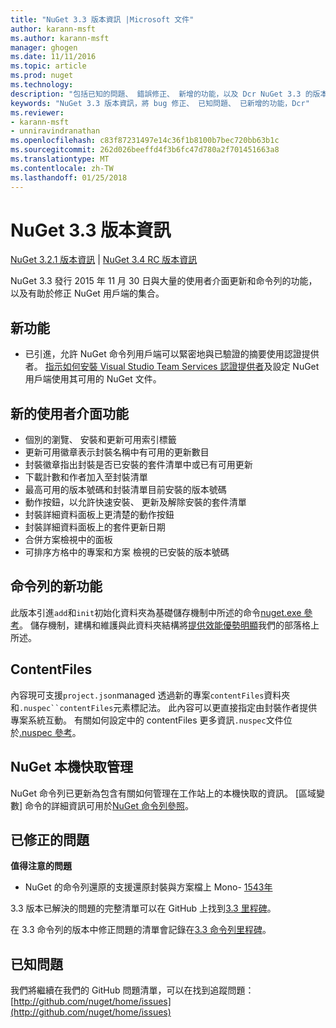```yaml
---
title: "NuGet 3.3 版本資訊 |Microsoft 文件"
author: karann-msft
ms.author: karann-msft
manager: ghogen
ms.date: 11/11/2016
ms.topic: article
ms.prod: nuget
ms.technology: 
description: "包括已知的問題、 錯誤修正、 新增的功能，以及 Dcr NuGet 3.3 的版本資訊。"
keywords: "NuGet 3.3 版本資訊，將 bug 修正、 已知問題、 已新增的功能，Dcr"
ms.reviewer:
- karann-msft
- unniravindranathan
ms.openlocfilehash: c83f87231497e14c36f1b8100b7bec720bb63b1c
ms.sourcegitcommit: 262d026beeffd4f3b6fc47d780a2f701451663a8
ms.translationtype: MT
ms.contentlocale: zh-TW
ms.lasthandoff: 01/25/2018
---
```

# <a name="nuget-33-release-notes"></a>NuGet 3.3 版本資訊

[NuGet 3.2.1 版本資訊](../release-notes/nuget-3.2.1.md) | [NuGet 3.4 RC 版本資訊](../release-notes/nuget-3.4-RC.md)

NuGet 3.3 發行 2015 年 11 月 30 日與大量的使用者介面更新和命令列的功能，以及有助於修正 NuGet 用戶端的集合。

## <a name="new-features"></a>新功能

* 已引進，允許 NuGet 命令列用戶端可以緊密地與已驗證的摘要使用認證提供者。 [指示如何安裝 Visual Studio Team Services 認證提供者](../API/nuget-exe-Credential-Providers.md)及設定 NuGet 用戶端使用其可用的 NuGet 文件。

## <a name="new-user-interface-features"></a>新的使用者介面功能

* 個別的瀏覽、 安裝和更新可用索引標籤
* 更新可用徽章表示封裝名稱中有可用的更新數目
* 封裝徽章指出封裝是否已安裝的套件清單中或已有可用更新
* 下載計數和作者加入至封裝清單
* 最高可用的版本號碼和封裝清單目前安裝的版本號碼
* 動作按鈕，以允許快速安裝、 更新及解除安裝的套件清單
* 封裝詳細資料面板上更清楚的動作按鈕
* 封裝詳細資料面板上的套件更新日期
* 合併方案檢視中的面板
* 可排序方格中的專案和方案 檢視的已安裝的版本號碼

## <a name="new-command-line-features"></a>命令列的新功能

此版本引進`add`和`init`初始化資料夾為基礎儲存機制中所述的命令[nuget.exe 參考](../tools/nuget-exe-cli-reference.md)。 儲存機制，建構和維護與此資料夾結構將[提供效能優勢明顯](http://blog.nuget.org/20150922/Accelerate-Package-Source.html)我們的部落格上所述。

## <a name="contentfiles"></a>ContentFiles

內容現可支援`project.json`managed 透過新的專案`contentFiles`資料夾和`.nuspec``contentFiles`元素標記法。  此內容可以更直接指定由封裝作者提供專案系統互動。  有關如何設定中的 contentFiles 更多資訊`.nuspec`文件位於[.nuspec 參考](../schema/nuspec.md)。

## <a name="nuget-locals-cache-management"></a>NuGet 本機快取管理

NuGet 命令列已更新為包含有關如何管理在工作站上的本機快取的資訊。  [區域變數] 命令的詳細資訊可用於[NuGet 命令列參照](../tools/cli-ref-locals.md)。

## <a name="fixed-issues"></a>已修正的問題

**值得注意的問題**

* NuGet 的命令列還原的支援還原封裝與方案檔上 Mono- [1543年](https://github.com/NuGet/Home/issues/1543)

3.3 版本已解決的問題的完整清單可以在 GitHub 上找到[3.3 里程碑](https://github.com/NuGet/Home/issues?q=is%3Aissue+milestone%3A3.3.0+is%3Aclosed)。

在 3.3 命令列的版本中修正問題的清單會記錄在[3.3 命令列里程碑](https://github.com/NuGet/Home/issues?q=is%3Aissue+is%3Aclosed+milestone%3A3.3.0-commandline)。

## <a name="known-issues"></a>已知問題

我們將繼續在我們的 GitHub 問題清單，可以在找到追蹤問題： [http://github.com/nuget/home/issues](http://github.com/nuget/home/issues)